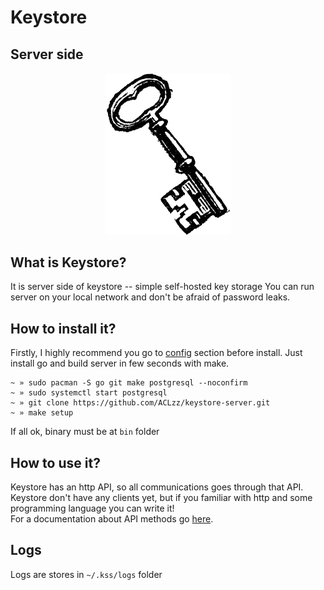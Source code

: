 # Keystore
## Server side
<p align="center">
    <img src="docs/logo.png?raw=true" width="200px"/>
</p>

## What is Keystore?
It is server side of keystore -- simple self-hosted key storage
You can run server on your local network and don't be afraid of password leaks.

## How to install it?
Firstly, I highly recommend you go to <a href="docs/Configuration.md">config</a> section before install.
Just install go and build server in few seconds with make.

```
~ » sudo pacman -S go git make postgresql --noconfirm
~ » sudo systemctl start postgresql
~ » git clone https://github.com/ACLzz/keystore-server.git
~ » make setup
```

If all ok, binary must be at `bin` folder

## How to use it?
Keystore has an http API, so all communications goes through that API.<br/>
Keystore don't have any clients yet, but if you familiar with http and some programming language you can write it!<br/>
For a documentation about API methods go <a href="docs/API/">here</a>.

## Logs
Logs are stores in `~/.kss/logs` folder